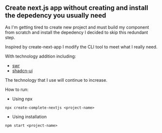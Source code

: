 ## Create next.js app without creating and install the depedency you usually need

As I'm getting tired to create new project and must build my component from scratch and install the depedency I decided to skip this redundant step.

Inspired by create-next-app I modify the CLI tool to meet what I really need.

With technology addition including:
- [swr](https://swr.vercel.app)
- [shadcn-ui](https://ui.shadcn.com/)

The technology that I use will continue to increase.

How to run:
- Using npx
```code
npx create-complete-nextjs <project-name>
```
- Using installation
```
npm start <project-name>
```